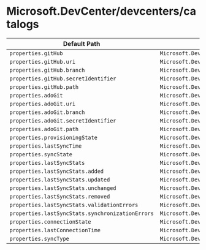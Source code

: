 # Microsoft.DevCenter/devcenters/catalogs

| Default Path | Alias |
|---|---|
| `properties.gitHub` | `Microsoft.DevCenter/devcenters/catalogs/gitHub` |
| `properties.gitHub.uri` | `Microsoft.DevCenter/devcenters/catalogs/gitHub.uri` |
| `properties.gitHub.branch` | `Microsoft.DevCenter/devcenters/catalogs/gitHub.branch` |
| `properties.gitHub.secretIdentifier` | `Microsoft.DevCenter/devcenters/catalogs/gitHub.secretIdentifier` |
| `properties.gitHub.path` | `Microsoft.DevCenter/devcenters/catalogs/gitHub.path` |
| `properties.adoGit` | `Microsoft.DevCenter/devcenters/catalogs/adoGit` |
| `properties.adoGit.uri` | `Microsoft.DevCenter/devcenters/catalogs/adoGit.uri` |
| `properties.adoGit.branch` | `Microsoft.DevCenter/devcenters/catalogs/adoGit.branch` |
| `properties.adoGit.secretIdentifier` | `Microsoft.DevCenter/devcenters/catalogs/adoGit.secretIdentifier` |
| `properties.adoGit.path` | `Microsoft.DevCenter/devcenters/catalogs/adoGit.path` |
| `properties.provisioningState` | `Microsoft.DevCenter/devcenters/catalogs/provisioningState` |
| `properties.lastSyncTime` | `Microsoft.DevCenter/devcenters/catalogs/lastSyncTime` |
| `properties.syncState` | `Microsoft.DevCenter/devcenters/catalogs/syncState` |
| `properties.lastSyncStats` | `Microsoft.DevCenter/devcenters/catalogs/lastSyncStats` |
| `properties.lastSyncStats.added` | `Microsoft.DevCenter/devcenters/catalogs/lastSyncStats.added` |
| `properties.lastSyncStats.updated` | `Microsoft.DevCenter/devcenters/catalogs/lastSyncStats.updated` |
| `properties.lastSyncStats.unchanged` | `Microsoft.DevCenter/devcenters/catalogs/lastSyncStats.unchanged` |
| `properties.lastSyncStats.removed` | `Microsoft.DevCenter/devcenters/catalogs/lastSyncStats.removed` |
| `properties.lastSyncStats.validationErrors` | `Microsoft.DevCenter/devcenters/catalogs/lastSyncStats.validationErrors` |
| `properties.lastSyncStats.synchronizationErrors` | `Microsoft.DevCenter/devcenters/catalogs/lastSyncStats.synchronizationErrors` |
| `properties.connectionState` | `Microsoft.DevCenter/devcenters/catalogs/connectionState` |
| `properties.lastConnectionTime` | `Microsoft.DevCenter/devcenters/catalogs/lastConnectionTime` |
| `properties.syncType` | `Microsoft.DevCenter/devcenters/catalogs/syncType` |

